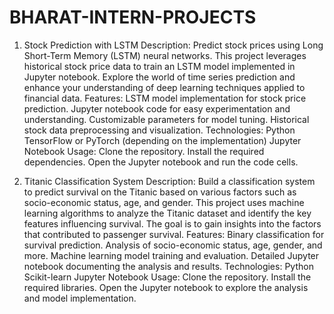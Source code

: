 # BHARAT-INTERN-PROJECTS

1. Stock Prediction with LSTM
Description:
Predict stock prices using Long Short-Term Memory (LSTM) neural networks. This project leverages historical stock price data to train an LSTM model implemented in Jupyter notebook. Explore the world of time series prediction and enhance your understanding of deep learning techniques applied to financial data.
Features:
LSTM model implementation for stock price prediction.
Jupyter notebook code for easy experimentation and understanding.
Customizable parameters for model tuning.
Historical stock data preprocessing and visualization.
Technologies:
Python
TensorFlow or PyTorch (depending on the implementation)
Jupyter Notebook
Usage:
Clone the repository.
Install the required dependencies.
Open the Jupyter notebook and run the code cells.


2. Titanic Classification System
Description:
Build a classification system to predict survival on the Titanic based on various factors such as socio-economic status, age, and gender. This project uses machine learning algorithms to analyze the Titanic dataset and identify the key features influencing survival. The goal is to gain insights into the factors that contributed to passenger survival.
Features:
Binary classification for survival prediction.
Analysis of socio-economic status, age, gender, and more.
Machine learning model training and evaluation.
Detailed Jupyter notebook documenting the analysis and results.
Technologies:
Python
Scikit-learn
Jupyter Notebook
Usage:
Clone the repository.
Install the required libraries.
Open the Jupyter notebook to explore the analysis and model implementation.
